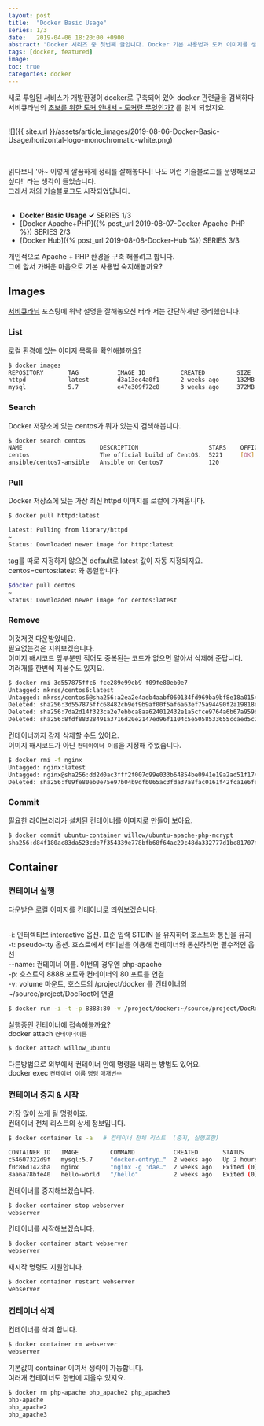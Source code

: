 ```yaml
---
layout: post
title:  "Docker Basic Usage"
series: 1/3
date:   2019-04-06 18:20:00 +0900
abstract: "Docker 시리즈 중 첫번째 글입니다. Docker 기본 사용법과 도커 이미지를 생성하여 도커 허브에 올려봅시다."
tags: [docker, featured]
image:
toc: true
categories: docker
---
```



새로 투입된 서비스가 개발환경이 docker로 구축되어 있어 docker 관련글을 검색하다  
서비큐라님의 [초보를 위한 도커 안내서 - 도커란 무엇인가?](https://subicura.com/2017/01/19/docker-guide-for-beginners-1.html) 를 읽게 되었지요.  
<br>  

![]({{ site.url }}/assets/article_images/2019-08-06-Docker-Basic-Usage/horizontal-logo-monochromatic-white.png)

<br>

읽다보니 '아~ 이렇게 깔끔하게 정리를 잘해놓다니! 나도 이런 기술블로그를 운영해보고 싶다!' 라는 생각이 들었습니다.  
그래서 저의 기술블로그도 시작되었답니다.   
<br>

* **Docker Basic Usage ✓** <span class="series">SERIES 1/3</span>
* [Docker Apache+PHP]({% post_url 2019-08-07-Docker-Apache-PHP %}) <span class="series">SERIES 2/3</span>
* [Docker Hub]({% post_url 2019-08-08-Docker-Hub %}) <span class="series">SERIES 3/3</span>


개인적으로 Apache + PHP 환경을 구축 해볼려고 합니다.  
그에 앞서 가벼운 마음으로 기본 사용법 숙지해볼까요?  


## Images

[서비큐라님](https://subicura.com/2017/01/19/docker-guide-for-beginners-1.html) 포스팅에 워낙 설명을 잘해놓으신 터라 저는 간단하게만 정리했습니다.  

### List

로컬 환경에 있는 이미지 목록을 확인해볼까요?  

```bash
$ docker images
REPOSITORY       TAG           IMAGE ID          CREATED         SIZE
httpd            latest        d3a13ec4a0f1      2 weeks ago     132MB
mysql            5.7           e47e309f72c8      3 weeks ago     372MB
```


### Search

Docker 저장소에 있는 centos가 뭐가 있는지 검색해봅니다.  

```bash
$ docker search centos
NAME                      DESCRIPTION                    STARS    OFFICIAL   AUTOMATED
centos                    The official build of CentOS.  5221     [OK]                
ansible/centos7-ansible   Ansible on Centos7             120                 [OK]
```


### Pull

Docker 저장소에 있는 가장 최신 httpd 이미지를 로컬에 가져옵니다.  

```bash
$ docker pull httpd:latest

latest: Pulling from library/httpd
~
Status: Downloaded newer image for httpd:latest
```

tag를 따로 지정하지 않으면 default로 latest 값이 자동 지정되지요.  
centos=centos:latest 와 동일합니다.

```bash
$docker pull centos
~
Status: Downloaded newer image for centos:latest
```

### Remove

이것저것 다운받았네요.   
필요없는것은 지워보겠습니다.  
이미지 해시코드 앞부분만 적어도 중복된는 코드가 없으면 알아서 삭제해 준답니다.  
여러개를 한번에 지울수도 있지요.

```bash
$ docker rmi 3d557875ffc6 fce289e99eb9 f09fe80eb0e7
Untagged: mkrss/centos6:latest
Untagged: mkrss/centos6@sha256:a2ea2e4aeb4aabf060134fd969ba9bf8e18a0154e123075c2d61694885aeaa6f
Deleted: sha256:3d557875ffc68482cb9ef9b9af00f5af6a63ef75a94490f2a19818e761c2cf24
Deleted: sha256:7da2d14f323ca2e7ebbca8aa624012432e1a5cfce9764a6b67a959b1f3cd915d
Deleted: sha256:8fdf88328491a3716d20e2147ed96f1104c5e5058533655ccaed5c29d889608a
```

컨테이너까지 강제 삭제할 수도 있어요.  
이미지 해시코드가 아닌 `컨테이이너 이름`을 지정해 주었습니다.

```bash
$ docker rmi -f nginx
Untagged: nginx:latest
Untagged: nginx@sha256:dd2d0ac3fff2f007d99e033b64854be0941e19a2ad51f174d9240dda20d9f534
Deleted: sha256:f09fe80eb0e75e97b04b9dfb065ac3fda37a8fac0161f42fca1e6fe4d0977c80
```


### Commit

필요한 라이브러리가 설치된 컨테이너를 이미지로 만들어 보아요.  

```bash
$ docker commit ubuntu-container willow/ubuntu-apache-php-mcrypt
sha256:d84f180ac83da523cde7f354339e778bfb68f64ac29c48da332777d1be81707f
```

## Container

### 컨테이너 실행


다운받은 로컬 이미지를 컨테이너로 띄워보겠습니다.  
<br>

 -i: 인터렉티브 interactive 옵션. 표준 입력 STDIN 을 유지하며 호스트와 통신을 유지  
 -t: pseudo-tty 옵션. 호스트에서 터미널을 이용해 컨테이너와 통신하려면 필수적인 옵션   
 --name: 컨테이너 이름. 이번의 경우엔 php-apache  
 -p: 호스트의 8888 포트와 컨테이너의 80 포트를 연결    
 -v: volume 마운트, 호스트의 /project/docker 를 컨테이너의 ~/source/project/DocRoot에 연결

```bash
$ docker run -i -t -p 8888:80 -v /project/docker:~/source/project/DocRoot --name php-apache
```


실행중인 컨테이너에 접속해볼까요?  
docker attach `컨테이너이름`  

```bash
$ docker attach willow_ubuntu
```

다른방법으로 외부에서 컨테이너 안에 명령을 내리는 방법도 있어요.  
docker exec `컨테이너 이름` `명령` `매개변수`



### 컨테이너 중지 & 시작

가장 많이 쓰게 될 명령이죠.  
컨테이너 전체 리스트의 상세 정보입니다.  

```bash
$ docker container ls -a   # 컨테이너 전체 리스트  (중지, 실행포함)

CONTAINER ID   IMAGE         COMMAND           CREATED       STATUS       PORTS                              NAMES
c54607322d9f   mysql:5.7     "docker-entryp…"  2 weeks ago   Up 2 hours   3060/tcp, 0.0.0.0:3060->3306/tcp   docker_mysql
f0c86d1423ba   nginx         "nginx -g 'dae…"  2 weeks ago   Exited (0)  2 hours ago                         webserver
8aa6a78bfe40   hello-world   "/hello"          2 weeks ago   Exited (0)  2 weeks ago                         agitated_buck
```

컨테이너를 중지해보겠습니다.  
```bash
$ docker container stop webserver
webserver
```


컨테이너를 시작해보겠습니다.
```bash
$ docker container start webserver
webserver
```

재시작 명령도 지원합니다.
```bash
$ docker container restart webserver
webserver
```


### 컨테이너 삭제

컨테이너를 삭제 합니다.
```bash
$ docker container rm webserver
webserver
```


기본값이 container 이여서 생략이 가능합니다.  
여러개 컨테이너도 한번에 지울수 있지요.

```bash
$ docker rm php-apache php_apache2 php_apache3
php-apache
php_apache2
php_apache3
```
